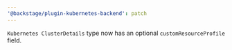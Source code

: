 ```yaml
---
'@backstage/plugin-kubernetes-backend': patch
---
```


`Kubernetes ClusterDetails` type now has an optional `customResourceProfile` field.
